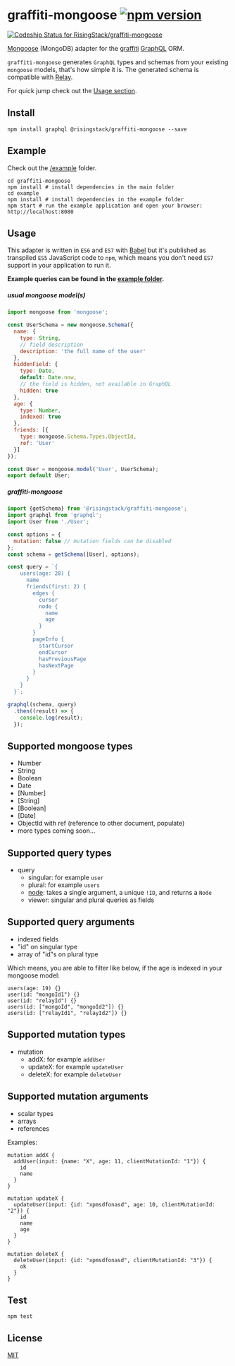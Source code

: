 # graffiti-mongoose [![npm version](https://badge.fury.io/js/%40risingstack%2Fgraffiti-mongoose.svg)](https://badge.fury.io/js/%40risingstack%2Fgraffiti-mongoose)

[![Codeship Status for RisingStack/graffiti-mongoose](https://codeship.com/projects/f7a22cd0-5968-0133-d2b0-0e957d4e7dfa/status?branch=master)](https://codeship.com/projects/110028)

[Mongoose](http://mongoosejs.com) (MongoDB) adapter for the [graffiti](https://github.com/RisingStack/graffiti) [GraphQL](https://github.com/graphql/graphql-js) ORM.  

`graffiti-mongoose` generates `GraphQL` types and schemas from your existing `mongoose` models, that's how simple it is. The generated schema is compatible with [Relay](https://facebook.github.io/relay/).

For quick jump check out the [Usage section](https://github.com/RisingStack/graffiti-mongoose#graffiti-mongoose-1).

## Install

```shell
npm install graphql @risingstack/graffiti-mongoose --save
```

## Example

Check out the [/example](https://github.com/RisingStack/graffiti-mongoose/tree/master/example) folder.

```shell
cd graffiti-mongoose
npm install # install dependencies in the main folder
cd example
npm install # install dependencies in the example folder
npm start # run the example application and open your browser: http://localhost:8080
```

## Usage

This adapter is written in `ES6` and `ES7` with [Babel](https://babeljs.io) but it's published as transpiled `ES5` JavaScript code to `npm`, which means you don't need `ES7` support in your application to run it.  

__Example queries can be found in the [example folder](https://github.com/RisingStack/graffiti-mongoose/tree/master/example#example-queries).__

##### usual mongoose model(s)
```javascript
import mongoose from 'mongoose';

const UserSchema = new mongoose.Schema({
  name: {
    type: String,
    // field description
    description: 'the full name of the user'
  },
  hiddenField: {
    type: Date,
    default: Date.now,
    // the field is hidden, not available in GraphQL
    hidden: true
  },
  age: {
    type: Number,
    indexed: true
  },
  friends: [{
    type: mongoose.Schema.Types.ObjectId,
    ref: 'User'
  }]
});

const User = mongoose.model('User', UserSchema);
export default User;
```

##### graffiti-mongoose
```javascript
import {getSchema} from '@risingstack/graffiti-mongoose';
import graphql from 'graphql';
import User from './User';

const options = {
  mutation: false // mutation fields can be disabled
};
const schema = getSchema([User], options);

const query = `{
    users(age: 28) {
      name
      friends(first: 2) {
        edges {
          cursor
          node {
            name
            age
          }
        }
        pageInfo {
          startCursor
          endCursor
          hasPreviousPage
          hasNextPage
        }
      }
    }
  }`;

graphql(schema, query)
  .then((result) => {
    console.log(result);
  });
```

## Supported mongoose types

* Number
* String
* Boolean
* Date
* [Number]
* [String]
* [Boolean]
* [Date]
* ObjectId with ref (reference to other document, populate)
* more types coming soon...

## Supported query types

* query
  * singular: for example `user`
  * plural: for example `users`
  * [node](https://facebook.github.io/relay/docs/graphql-object-identification.html): takes a single argument, a unique `!ID`, and returns a `Node`
  * viewer: singular and plural queries as fields

## Supported query arguments

* indexed fields
* "id" on singular type
* array of "id"s on plural type

Which means, you are able to filter like below, if the age is indexed in your mongoose model:

```
users(age: 19) {}
user(id: "mongoId1") {}
user(id: "relayId") {}
users(id: ["mongoId", "mongoId2"]) {}
users(id: ["relayId1", "relayId2"]) {}
```

## Supported mutation types

* mutation
  * addX: for example `addUser`
  * updateX: for example `updateUser`
  * deleteX: for example `deleteUser`

## Supported mutation arguments

* scalar types
* arrays
* references

Examples:
```
mutation addX {
  addUser(input: {name: "X", age: 11, clientMutationId: "1"}) {
    id
    name
  }
}
```

```
mutation updateX {
  updateUser(input: {id: "xpmsdfonasd", age: 10, clientMutationId: "2"}) {
    id
    name
    age
  }
}
```

```
mutation deleteX {
  deleteUser(input: {id: "xpmsdfonasd", clientMutationId: "3"}) {
    ok
  }
}
```

## Test

```shell
npm test
```

## License

[MIT](https://github.com/RisingStack/graffiti-mongoose/tree/master/LICENSE)
